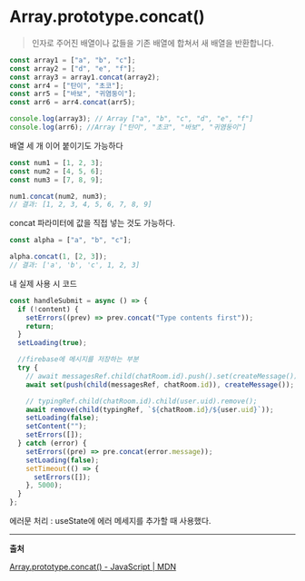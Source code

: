 # Array.prototype.concat()

> 인자로 주어진 배열이나 값들을 기존 배열에 합쳐서 새 배열을 반환합니다.

```jsx
const array1 = ["a", "b", "c"];
const array2 = ["d", "e", "f"];
const array3 = array1.concat(array2);
const arr4 = ["탄이", "초코"];
const arr5 = ["바보", "귀염둥이"];
const arr6 = arr4.concat(arr5);

console.log(array3); // Array ["a", "b", "c", "d", "e", "f"]
console.log(arr6); //Array ["탄이", "초코", "바보", "귀염둥이"]
```

배열 세 개 이어 붙이기도 가능하다

```jsx
const num1 = [1, 2, 3];
const num2 = [4, 5, 6];
const num3 = [7, 8, 9];

num1.concat(num2, num3);
// 결과: [1, 2, 3, 4, 5, 6, 7, 8, 9]
```

concat 파라미터에 값을 직접 넣는 것도 가능하다.

```jsx
const alpha = ["a", "b", "c"];

alpha.concat(1, [2, 3]);
// 결과: ['a', 'b', 'c', 1, 2, 3]
```

내 실제 사용 시 코드

```jsx
const handleSubmit = async () => {
  if (!content) {
    setErrors((prev) => prev.concat("Type contents first"));
    return;
  }
  setLoading(true);

  //firebase에 메시지를 저장하는 부분
  try {
    // await messagesRef.child(chatRoom.id).push().set(createMessage())
    await set(push(child(messagesRef, chatRoom.id)), createMessage());

    // typingRef.child(chatRoom.id).child(user.uid).remove();
    await remove(child(typingRef, `${chatRoom.id}/${user.uid}`));
    setLoading(false);
    setContent("");
    setErrors([]);
  } catch (error) {
    setErrors((pre) => pre.concat(error.message));
    setLoading(false);
    setTimeout(() => {
      setErrors([]);
    }, 5000);
  }
};
```

에러문 처리 : useState에 에러 메세지를 추가할 때 사용했다.

---

**출처**

[Array.prototype.concat() - JavaScript | MDN](https://developer.mozilla.org/ko/docs/Web/JavaScript/Reference/Global_Objects/Array/concat)
